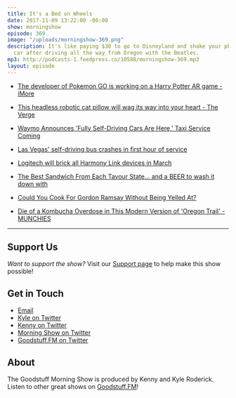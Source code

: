 ```yaml
---
title: It's a Bed on Wheels
date: 2017-11-09 13:22:00 -06:00
show: morningshow
episode: 369
image: "/uploads/morningshow-369.png"
description: It's like paying $30 to go to Disneyland and shake your phone at a self-driving
  car after driving all the way from Oregon with the Beatles.
mp3: http://podcasts-1.feedpress.co/10588/morningshow-369.mp3
layout: episode
---
```


* [The developer of Pokemon GO is working on a Harry Potter AR game - iMore](https://www.imore.com/developer-pokemon-go-working-harry-potter-ar-game?utm_source=im_tw&utm_medium=tw_card&utm_content=44415&utm_campaign=social)

* [This headless robotic cat pillow will wag its way into your heart - The Verge](https://www.theverge.com/2017/10/5/16431118/qoobo-yukai-engineering-cat-tail-wagging-robot)

* [Waymo Announces 'Fully Self-Driving Cars Are Here,' Taxi Service Coming](https://gizmodo.com/waymo-announces-fully-self-driving-cars-are-here-taxi-1820221010?utm_campaign=socialflow_gizmodo_twitter&utm_source=gizmodo_twitter&utm_medium=socialflow)

* [Las Vegas' self-driving bus crashes in first hour of service](https://www.engadget.com/2017/11/09/las-vegas-self-driving-shuttle-bus-crash/)

* [Logitech will brick all Harmony Link devices in March](https://www.engadget.com/2017/11/09/logitech-will-brick-harmony-link-in-march/)

* [The Best Sandwich From Each Tavour State… and a BEER to wash it down with](https://www.tavour.com/blog/sandwichbeer/)

* [Could You Cook For Gordon Ramsay Without Being Yelled At?](https://www.buzzfeed.com/jesseszewczyk/gordon-ramsay-cooking-quiz?utm_term=.awKQXPdlW#.dbV6j7y8A)

* [Die of a Kombucha Overdose in This Modern Version of 'Oregon Trail' - MUNCHIES](https://munchies.vice.com/en_us/article/3kv5p3/die-of-a-kombucha-overdose-in-this-modern-version-of-oregon-trail?utm_campaign=trendsus&utm_source=munchiestwitterus)

---

## Support Us
*Want to support the show?* Visit our [Support page](https://goodstuff.fm/support) to help make this show possible!

## Get in Touch
* [Email](mailto:kyle@goodstuff.fm)
* [Kyle on Twitter](http://twitter.com/dogburps)
* [Kenny on Twitter](http://twitter.com/pizzarobotics)
* [Morning Show on Twitter](http://twitter.com/morningshowam)
* [Goodstuff.FM on Twitter](http://twitter.com/goodstufffm)

## About
The Goodstuff Morning Show is produced by Kenny and Kyle Roderick. Listen to other great shows on [Goodstuff.FM](http://goodstuff.fm/shows)!